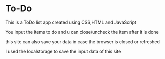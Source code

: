 # <h1>To-Do</h1>
<p> This is a ToDo list app created using CSS,HTML and JavaScript</p>
<p> You input the items to do and u can close/uncheck the item after it is done</p>
<p>this site can also save your data in case the browser is closed or refreshed </p>

<p>I used the localstorage to save the input data of this site</p>
